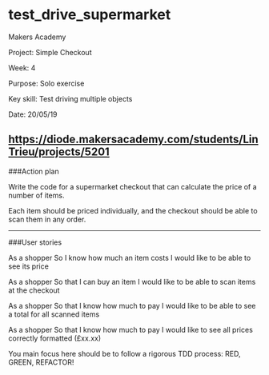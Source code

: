# test_drive_supermarket

Makers Academy

Project: Simple Checkout

Week: 4

Purpose: Solo exercise

Key skill: Test driving multiple objects

Date: 20/05/19

https://diode.makersacademy.com/students/LinTrieu/projects/5201
------------------
###Action plan

Write the code for a supermarket checkout that can calculate the price of a number of items. 

Each item should be priced individually, and the checkout should be able to scan them in any order.

------------------
###User stories

As a shopper
So I know how much an item costs
I would like to be able to see its price

As a shopper
So that I can buy an item
I would like to be able to scan items at the checkout

As a shopper
So that I know how much to pay
I would like to be able to see a total for all scanned items

As a shopper
So that I know how much to pay
I would like to see all prices correctly formatted (£xx.xx)

You main focus here should be to follow a rigorous TDD process: RED, GREEN, REFACTOR!
